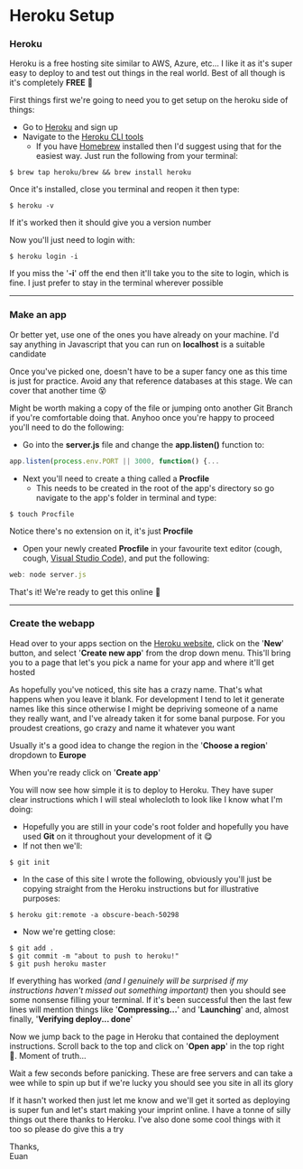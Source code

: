 # Heroku Setup

### Heroku

Heroku is a free hosting site similar to AWS, Azure, etc... I like it as it's super easy to deploy to and test out things in the real world. Best of all though is it's completely **FREE** 👻  

First things first we're going to need you to get setup on the heroku side of things:  
* Go to [Heroku](https://signup.heroku.com/‎) and sign up
* Navigate to the [Heroku CLI tools](https://devcenter.heroku.com/articles/heroku-cli)
  - If you have [Homebrew](https://brew.sh/) installed then I'd suggest using that for the easiest way. Just run the following from your terminal:

`$ brew tap heroku/brew && brew install heroku`

Once it's installed, close you terminal and reopen it then type:

`$ heroku -v`

If it's worked then it should give you a version number  

Now you'll just need to login with:

`$ heroku login -i`

If you miss the '**-i**' off the end then it'll take you to the site to login, which is fine. I just prefer to stay in the terminal wherever possible

***
### Make an app

Or better yet, use one of the ones you have already on your machine. I'd say anything in Javascript that you can run on **localhost** is a suitable candidate

Once you've picked one, doesn't have to be a super fancy one as this time is just for practice. Avoid any that reference databases at this stage. We can cover that another time 😵

Might be worth making a copy of the file or jumping onto another Git Branch if you're comfortable doing that. Anyhoo once you're happy to proceed you'll need to do the following:  
* Go into the **server.js** file and change the **app.listen()** function to:

```javascript
app.listen(process.env.PORT || 3000, function() {...
```
* Next you'll need to create a thing called a **Procfile**
  - This needs to be created in the root of the app's directory so go navigate to the app's folder in terminal and type:

`$ touch Procfile`

Notice there's no extension on it, it's just **Procfile**

* Open your newly created **Procfile** in your favourite text editor (cough, cough, [Visual Studio Code](https://code.visualstudio.com/download)), and put the following:

```javascript
web: node server.js
```

That's it! We're ready to get this online 🤩

***
### Create the webapp  

Head over to your apps section on the [Heroku website](https://dashboard.heroku.com/apps), click on the '**New**' button, and select '**Create new app**' from the drop down menu. This'll bring you to a page that let's you pick a name for your app and where it'll get hosted

As hopefully you've noticed, this site has a crazy name. That's what happens when you leave it blank. For development I tend to let it generate names like this since otherwise I might be depriving someone of a name they really want, and I've already taken it for some banal purpose. For you proudest creations, go crazy and name it whatever you want

Usually it's a good idea to change the region in the '**Choose a region**' dropdown to **Europe**

When you're ready click on '**Create app**'

You will now see how simple it is to deploy to Heroku. They have super clear instructions which I will steal wholecloth to look like I know what I'm doing:  

* Hopefully you are still in your code's root folder and hopefully you have used **Git** on it throughout your development of it 😋
* If not then we'll:  

`$ git init`  

* In the case of this site I wrote the following, obviously you'll just be copying straight from the Heroku instructions but for illustrative purposes:

`$ heroku git:remote -a obscure-beach-50298`

* Now we're getting close:  

`$ git add .`  
`$ git commit -m "about to push to heroku!"`  
`$ git push heroku master`

If everything has worked *(and I genuinely will be surprised if my instructions haven't missed out something important)* then you should see some nonsense filling your terminal. If it's been successful then the last few lines will mention things like '**Compressing...**' and '**Launching**' and, almost finally, '**Verifying deploy... done**'  

Now we jump back to the page in Heroku that contained the deployment instructions. Scroll back to the top and click on '**Open app**' in the top right 🤞. Moment of truth...   

Wait a few seconds before panicking. These are free servers and can take a wee while to spin up but if we're lucky you should see you site in all its glory

If it hasn't worked then just let me know and we'll get it sorted as deploying is super fun and let's start making your imprint online. I have a tonne of silly things out there thanks to Heroku. I've also done some cool things with it too so please do give this a try

Thanks,   
Euan
